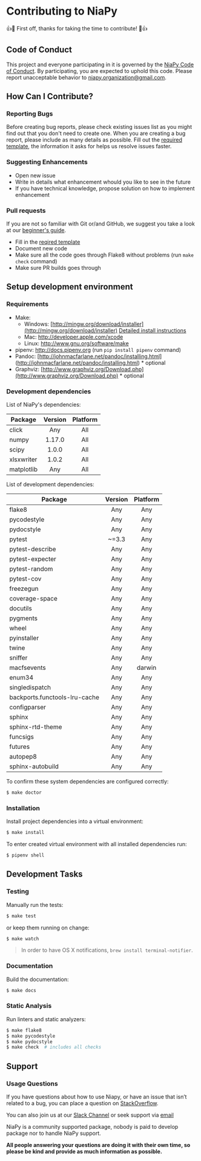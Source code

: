 # Contributing to NiaPy
:+1::tada: First off, thanks for taking the time to contribute! :tada::+1:

## Code of Conduct
This project and everyone participating in it is governed by the [NiaPy Code of Conduct](CODE_OF_CONDUCT.md). By participating, you are expected to uphold this code. Please report unacceptable behavior to [niapy.organization@gmail.com](mailto:niapy.organization@gmail.com).

## How Can I Contribute?

### Reporting Bugs
Before creating bug reports, please check existing issues list as you might find out that you don't need to create one. When you are creating a bug report, please include as many details as possible. Fill out the [required template](.github/issue_template.md), the information it asks for helps us resolve issues faster.

### Suggesting Enhancements
- Open new issue
- Write in details what enhancement whould you like to see in the future
- If you have technical knowledge, propose solution on how to implement enhancement

### Pull requests

If you are not so familiar with Git or/and GitHub, we suggest you take a look at our [beginner's guide](.github/beginners_guide.md).

- Fill in the [reqired template](.github/pull_request_template.md)
- Document new code
- Make sure all the code goes through Flake8 without problems (run ```make check``` command)
- Make sure PR builds goes through



## Setup development environment

### Requirements

* Make:
    * Windows: [http://mingw.org/download/installer](http://mingw.org/download/installer) [Detailed install instructions](.github/mingw_install_guide.md)
    * Mac: http://developer.apple.com/xcode
    * Linux: http://www.gnu.org/software/make
* pipenv: http://docs.pipenv.org (run ```pip install pipenv``` command)
* Pandoc: [http://johnmacfarlane.net/pandoc/installing.html] (http://johnmacfarlane.net/pandoc/installing.html) * optional
* Graphviz: [http://www.graphviz.org/Download.php](http://www.graphviz.org/Download.php) * optional

### Development dependencies

List of NiaPy's dependencies:

| Package    | Version | Platform |
| ---------- |:-------:|:--------:|
| click      | Any     | All      |
| numpy      | 1.17.0  | All      |
| scipy      | 1.0.0   | All      |
| xlsxwriter | 1.0.2   | All      |
| matplotlib | Any     | All      |


List of development dependencies:

| Package                       | Version | Platform |
| ----------------------------- |:-------:|:--------:|
|flake8                         | Any     | Any      |
|pycodestyle                    | Any     | Any      |
|pydocstyle                     | Any     | Any      |
|pytest                         | ~=3.3   | Any      |
|pytest-describe                | Any     | Any      |
|pytest-expecter                | Any     | Any      |
|pytest-random                  | Any     | Any      |
|pytest-cov                     | Any     | Any      |
|freezegun                      | Any     | Any      |
|coverage-space                 | Any     | Any      |
|docutils                       | Any     | Any      |
|pygments                       | Any     | Any      |
|wheel                          | Any     | Any      |
|pyinstaller                    | Any     | Any      |
|twine                          | Any     | Any      |
|sniffer                        | Any     | Any      |
|macfsevents                    | Any     | darwin   |
|enum34                         | Any     | Any      |
|singledispatch                 | Any     | Any      |
|backports.functools-lru-cache  | Any     | Any      |
|configparser                   | Any     | Any      |
|sphinx                         | Any     | Any      |
|sphinx-rtd-theme               | Any     | Any      |
|funcsigs                       | Any     | Any      |
|futures                        | Any     | Any      |
|autopep8                       | Any     | Any      |
|sphinx-autobuild               | Any     | Any      |


To confirm these system dependencies are configured correctly:

```sh
$ make doctor
```

### Installation

Install project dependencies into a virtual environment:

```sh
$ make install
```

To enter created virtual environment with all installed dependencies run:

```sh
$ pipenv shell
```

## Development Tasks

### Testing

Manually run the tests:

```sh
$ make test
```

or keep them running on change:

```sh
$ make watch
```

> In order to have OS X notifications, `brew install terminal-notifier`.

### Documentation

Build the documentation:

```sh
$ make docs
```

### Static Analysis

Run linters and static analyzers:

```sh
$ make flake8
$ make pycodestyle
$ make pydocstyle
$ make check  # includes all checks
```

## Support

### Usage Questions

If you have questions about how to use Niapy, or have an issue that isn’t related to a bug, you can place a question on [StackOverflow](https://stackoverflow.com/).

You can also join us at our [Slack Channel](https://join.slack.com/t/niaorg/shared_invite/enQtMzExMTU2MzM1OTg4LTFlYTUxZDcwZTU4ZTBjZDgzZWE3ZTM5MjE3MjVjOTllNTNmYTVjNjE5ZTEzYTU0YTc4OTJiNWI2MDNiZjY2YjQ) or seek support via [email](mailto:niapy.organization@gmail.com)

NiaPy is a community supported package, nobody is paid to develop package nor to handle NiaPy support.

**All people answering your questions are doing it with their own time, so please be kind and provide as much information as possible.**
